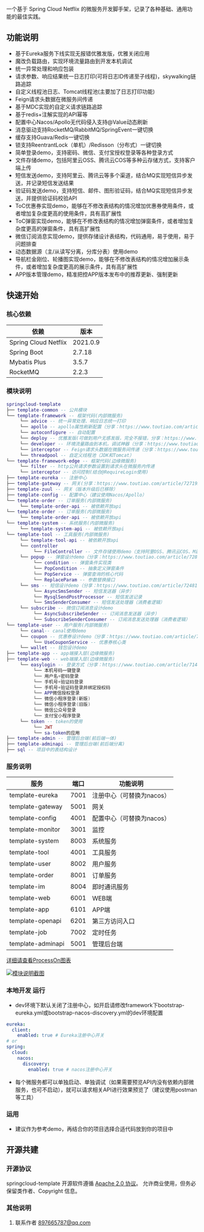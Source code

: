 一个基于 Spring Cloud Netflix 的微服务开发脚手架，记录了各种基础、通用功能的最佳实践。

## 功能说明
- 基于Eureka服务下线实现无报错优雅发版，优雅关闭应用
- 魔改负载路由，实现环境流量路由到开发本机调试
- 统一异常处理和响应包装
- 请求参数、响应结果统一日志打印(可将日志ID传递至子线程)，skywalking链路追踪
- 自定义线程池日志、Tomcat线程池(主要加了日志打印功能)
- Feign请求头数据在微服务间传递
- 基于MDC实现的自定义请求链路追踪
- 基于redis+注解实现的API幂等
- 配置中心Nacos/Apollo无代码侵入支持@Value动态刷新
- 消息驱动支持RocketMQ/RabbitMQ/SpringEvent一键切换
- 缓存支持Guava/Redis一键切换
- 锁支持ReentrantLock（单机）/Redisson（分布式）一键切换
- 简单登录demo，支持密码、微信、支付宝授权登录等各种登录方式
- 文件存储demo，包括阿里云OSS、腾讯云COS等多种云存储方式，支持客户端上传
- 短信发送demo，支持阿里云、腾讯云等多个渠道，结合MQ实现短信异步发送，并记录短信发送结果
- 验证码发送demo，支持短信、邮件、图形验证码，结合MQ实现短信异步发送，并提供验证码校验API
- ToC优惠券实现demo，能够在不修改表结构的情况增加优惠券使用条件，或者增加复杂度更高的使用条件，具有高扩展性
- ToC弹窗实现demo，能够在不修改表结构的情况增加弹窗条件，或者增加复杂度更高的弹窗条件，具有高扩展性
- 微信订阅消息实现demo，提供存储设计表结构，代码通用，易于使用，易于问题排查
- 动态数据源（主/从读写分离，分库分表）使用demo
- 导航栏金刚位、轮播图实现demo，能够在不修改表结构的情况增加展示条件，或者增加复杂度更高的展示条件，具有高扩展性
- APP版本管理demo，精准把控APP版本发布中的推荐更新、强制更新

## 快速开始

### 核心依赖

| 依赖                  | 版本       |
|----------------------|------------|
| Spring Cloud Netflix | 2021.0.9   |
| Spring Boot          | 2.7.18     |
| Mybatis Plus         | 3.5.7   |
| RocketMQ             | 2.2.3  |

### 模块说明

```lua
springcloud-template
├── template-common -- 公共模块
└── template-framework -- 框架代码(内部微服务)
     └── advice -- 统一异常处理、响应日志统一打印
     └── apollo -- apollo属性刷新配置（分享：https://www.toutiao.com/article/7258567779102917139）
     └── autoconfigure -- 自动配置
     └── deploy -- 优雅发版(可做到用户无感发版，完全不报错，分享：https://www.toutiao.com/article/7136601651804127751)
     └── developer -- 环境流量路由到本机，调试神器（分享：https://www.toutiao.com/article/7514716979333268008）
     └── interceptor -- Feign请求头数据在微服务间传递（分享：https://www.toutiao.com/article/7126056949267268108）
     └── threadpool -- 自定义线程池（JDK和Tomcat）
└── template-framework-edge -- 框架代码(边缘微服务)
     └── filter -- http公共请求参数设置到请求头在微服务内传递
     └── interceptor -- 访问控制(结合@RequireLogin使用)
├── template-eureka -- 注册中心
├── template-gateway -- 网关(分享：https://www.toutiao.com/article/7271926711678321215)
├── template-zuul -- 网关（版本升级后已移除）
├── template-config -- 配置中心（建议使用Nacos/Apollo）
└── template-order -- 订单服务(内部微服务)
     └── template-order-api -- 被依赖开放api
└── template-order -- 订单服务(内部微服务)
     └── template-order-api -- 被依赖开放api
└── template-system -- 系统服务(内部微服务)
     └── template-system-api -- 被依赖开放api
└── template-tool -- 工具服务(内部微服务)
     └── template-tool-api -- 被依赖开放api
     └── controller
          └── FileController -- 文件存储使用demo（支持阿里OSS、腾讯云COS、MinIO、本地磁盘等多种方式）
     └── popup -- 弹窗设计demo（分享：https://www.toutiao.com/article/7287587310307738146）
          └── condition -- 弹窗条件实现类
          └── PopCondition -- 抽象定义弹窗条件
          └── PopService -- 弹窗查询的核心代码
          └── ReplaceParam -- 参数替换接口
     └── sms -- 短信设计demo（分享：https://www.toutiao.com/article/7248173282141291047）
          └── AsyncSmsSender -- 短信发送器（异步）
          └── MysqlSendPostProcessor -- 短信发送记录
          └── SmsSenderConsumer -- 短信发送处理器（消费者逻辑）
     └── subscribe -- 微信订阅消息设计demo
          └── AsyncSubscribeSender -- 订阅消息发送器（异步）
          └── SubscribeSenderConsumer -- 订阅消息发送处理器（消费者逻辑）
└── template-user -- 用户服务(内部微服务)
     └── canal-- canal使用demo
     └── coupon -- 优惠券设计demo（分享：https://www.toutiao.com/article/7228973418354475572）
          └── UseCouponService -- 优惠券核心类
     └── wallet -- 钱包设计demo
├── template-app -- app端接入层(边缘微服务)
├── template-web -- web端接入层(边缘微服务)
     └── easylogin -- 登录方式（分享：https://www.toutiao.com/article/7144259146018406948）
          └── 本机号码一键登录
          └── 用户名+密码登录
          └── 手机号+验证码登录
          └── 手机号+验证码登录并绑定授权码
          └── APP微信授权登录
          └── 微信小程序登录(新版)
          └── 微信小程序登录(旧版)
          └── 微信公众号登录
          └── 支付宝小程序登录
     └── token -- token的使用
          └── JWT
          └── sa-token的应用
├── template-admin -- 管理后台端(前后端一体)
├── template-adminapi -- 管理后台端(前后端分离)
├── sql -- 项目中的表结构设计
```

### 服务说明

| 服务                | 端口   | 功能说明               |
|-------------------|------|--------------------|
| template-eureka   | 7001 | 注册中心（可替换为nacos） |
| template-gateway  | 5001 | 网关                 |
| template-config   | 4001 | 配置中心（可替换为nacos）    |
| template-monitor  | 3001 | 监控                 |
| template-system   | 8003 | 系统服务               |
| template-tool     | 4001 | 工具服务               |
| template-user     | 8002 | 用户服务               |
| template-order    | 8001 | 订单服务               |
| template-im       | 8004 | 即时通讯服务             |
| template-web      | 6001 | WEB端              |
| template-app      | 6101 | APP端              |
| template-openapi  | 6201 | 第三方访问入口          |
| template-job      | 7002 | 定时任务               |
| template-adminapi | 5001 | 管理后台端 |

[详细请查看ProcessOn图表](https://www.processon.com/view/link/68317e34db67fa46d0c8594e?cid=68317cad128c8b0017e8cd56)

[![模块说明截图](./doc/模块说明.jpg)](https://www.processon.com/view/link/68317e34db67fa46d0c8594e?cid=68317cad128c8b0017e8cd56)


### 本地开发 运行

- dev环境下默认关闭了注册中心，如开启请修改framework下bootstrap-eureka.yml或bootstrap-nacos-discovery.yml的dev环境配置
```yaml
eureka:
  client:
    enabled: true # Eureka注册中心开关
# or
spring:
  cloud:
    nacos:
      discovery:
        enabled: true # nacos注册中心开关
```

- 每个微服务都可以单独启动、单独调试（如果需要预览API内没有依赖内部微服务，也可不启动），就可以请求相关API进行效果预览了（建议使用postman等工具）

### 运用

- 建议作为参考demo，再结合你的项目选择合适代码放到你的项目中


## 开源共建

### 开源协议

springcloud-template 开源软件遵循 [Apache 2.0 协议](https://www.apache.org/licenses/LICENSE-2.0.html)。
允许商业使用，但务必保留类作者、Copyright 信息。

### 其他说明

1. 联系作者 <a href="mailto:897665787@qq.com">897665787@qq.com</a>
